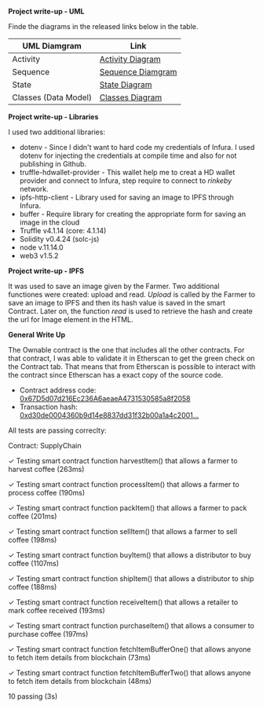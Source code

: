 **Project write-up - UML**

Finde the diagrams in the released links below in the table.

| UML Diamgram             |  Link    |
| -------------------- | ---- |
| Activity             | [Activity Diagram](https://drive.google.com/file/d/10TBq-0TCG9LY5i4P1Kzp4QnW42xDzcVB/view?usp=sharing) |
| Sequence             | [Sequence Diamgram](https://drive.google.com/file/d/1BhYr3E5nPoRfWer0q6xrdTHtD37bmR_u/view?usp=sharing) |
| State                | [State Diagram](https://drive.google.com/file/d/1nEPe_ysU0SUvIQQRghXyvsorZ-MJe1ci/view?usp=sharing) |
| Classes (Data Model) | [Classes Diagram](https://drive.google.com/file/d/1NpZPB093EWRxH8pvHgm0IGWNsLNCNaVc/view?usp=sharing) |



**Project write-up - Libraries**

I used two additional libraries:

* dotenv - Since I didn't want to hard code my credentials of Infura. I used dotenv for injecting the credentials at compile time and also for not publishing in Github.
* truffle-hdwallet-provider - This wallet help me to creat a HD wallet provider and connect to Infura, step require to connect to *rinkeby* network.
* ipfs-http-client - Library used for saving an image to IPFS through Infura.
* buffer - Require library for creating the appropriate form for saving an image in the cloud
* Truffle v4.1.14 (core: 4.1.14)
* Solidity v0.4.24 (solc-js)
* node v.11.14.0
* web3 v1.5.2

**Project write-up - IPFS**

It was used to save an image given by the Farmer. Two additional functiones were created: upload and read. *Upload* is called by the Farmer to save an image to IPFS and then its hash value is saved in the smart Contract. Later on, the function *read* is used to retrieve the hash and create the url for Image element in the HTML.

**General Write Up**

The Ownable contract is the one that includes all the other contracts. For that contract, I was able to validate it in Etherscan to get the green check on the Contract tab. That means that from Etherscan is possible to interact with the contract since Etherscan has a exact copy of the source code.

* Contract address code: [0x67D5d07d216Ec236A6aeaeA4731530585a8f2058](https://rinkeby.etherscan.io/address/0x67D5d07d216Ec236A6aeaeA4731530585a8f2058#code)
* Transaction hash: [0xd30de0004360b9d14e8837dd31f32b00a1a4c2001...](https://rinkeby.etherscan.io/tx/0xd30de0004360b9d14e8837dd31f32b00a1a4c2001d8b1396d5ba089b4145e184)



All tests are passing correclty:

Contract: SupplyChain

  ✓ Testing smart contract function harvestItem() that allows a farmer to harvest coffee (263ms)

  ✓ Testing smart contract function processItem() that allows a farmer to process coffee (190ms)

  ✓ Testing smart contract function packItem() that allows a farmer to pack coffee (201ms)

  ✓ Testing smart contract function sellItem() that allows a farmer to sell coffee (198ms)

  ✓ Testing smart contract function buyItem() that allows a distributor to buy coffee (1107ms)

  ✓ Testing smart contract function shipItem() that allows a distributor to ship coffee (188ms)

  ✓ Testing smart contract function receiveItem() that allows a retailer to mark coffee received (193ms)

  ✓ Testing smart contract function purchaseItem() that allows a consumer to purchase coffee (197ms)

  ✓ Testing smart contract function fetchItemBufferOne() that allows anyone to fetch item details from blockchain (73ms)

  ✓ Testing smart contract function fetchItemBufferTwo() that allows anyone to fetch item details from blockchain (48ms)

 10 passing (3s)



